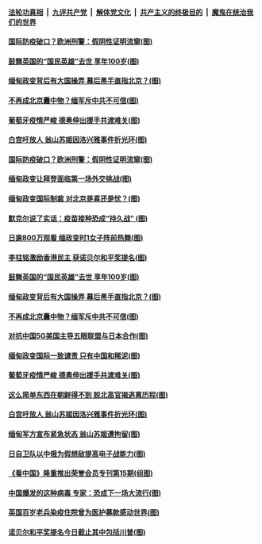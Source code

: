 

####  [法轮功真相](../../../../basic/blob/master/README.md?t=02031131) &nbsp;|&nbsp; [九评共产党](../../../../9ping.md/blob/master/README.md?t=02031131) &nbsp;|&nbsp; [解体党文化](../../../../jtdwh.md/blob/master/README.md?t=02031131)  &nbsp;|&nbsp; [共产主义的终极目的](../../../../gczydzjmd.md/blob/master/README.md?t=02031131) &nbsp;|&nbsp; [魔鬼在统治我们的世界](../../../../mgztzwmdsj.md/blob/master/README.md?t=02031131) 

#### [国际防疫破口？欧洲刑警：假阴性证明流窜(图)](../pages/p9/961181.md?t=02031131) 

#### [鼓舞英国的“国民英雄”去世 享年100岁(图)](../pages/p9/961224.md?t=02031131) 

#### [缅甸政变背后有大国操弄 幕后黑手直指北京？(图)](../pages/p9/961150.md?t=02031131) 

#### [不再成北京囊中物？缅军斥中共不可信(图)](../pages/p9/961048.md?t=02031131) 

#### [葡萄牙疫情严峻 德奥伸出援手共渡难关(图)](../pages/p9/961101.md?t=02031131) 

#### [白宫吁放人 翁山苏姬因洛兴雅事件折光环(图)](../pages/p9/961035.md?t=02031131) 

#### [国际防疫破口？欧洲刑警：假阴性证明流窜(图)](../pages/p9/961181.md?t=02031131) 

#### [缅甸政变让拜登面临第一场外交挑战(图)](../pages/p9/961259.md?t=02031131) 

#### [缅甸政变国际制裁 对北京是喜还是忧？(图)](../pages/p9/961258.md?t=02031131) 

#### [默克尔说了实话：疫苗接种恐成“持久战” (图)](../pages/p9/961241.md?t=02031131) 

#### [日逾800万观看 缅政变时1女子阵前热舞(图)](../pages/p9/961165.md?t=02031131) 

#### [李柱铭激励香港民主 获诺贝尔和平奖提名(图)](../pages/p9/961237.md?t=02031131) 

#### [鼓舞英国的“国民英雄”去世 享年100岁(图)](../pages/p9/961224.md?t=02031131) 

#### [缅甸政变背后有大国操弄 幕后黑手直指北京？(图)](../pages/p9/961150.md?t=02031131) 

#### [不再成北京囊中物？缅军斥中共不可信(图)](../pages/p9/961048.md?t=02031131) 

#### [对抗中国5G美国主导五眼联盟与日本合作(图)](../pages/p9/961112.md?t=02031131) 

#### [缅甸政变国际一致谴责 只有中国和稀泥(图)](../pages/p9/961111.md?t=02031131) 

#### [葡萄牙疫情严峻 德奥伸出援手共渡难关(图)](../pages/p9/961101.md?t=02031131) 

#### [这么简单东西在朝鲜得不到 脱北高官揭逃离历程(图)](../pages/p9/961055.md?t=02031131) 

#### [白宫吁放人 翁山苏姬因洛兴雅事件折光环(图)](../pages/p9/961035.md?t=02031131) 

#### [缅甸军方宣布紧急状态 翁山苏姬遭拘留(图)](../pages/p9/961007.md?t=02031131) 

#### [日自卫队以中俄为假想敌提高电子战能力(图)](../pages/p9/960919.md?t=02031131) 

#### [《看中国》隆重推出荣誉会员专刊第15期(组图)](../pages/p9/960982.md?t=02031131) 

#### [中国爆发的这种病毒 专家：恐成下一场大流行(图)](../pages/p9/960938.md?t=02031131) 

#### [英国百岁老兵染疫住院曾为医护募款感动世界(图)](../pages/p9/960991.md?t=02031131) 

#### [诺贝尔和平奖提名今日截止其中包括川普(图)](../pages/p9/960990.md?t=02031131) 

